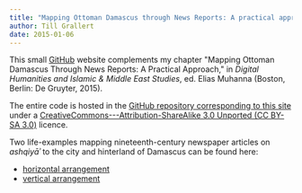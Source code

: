 ```yaml
---
title: "Mapping Ottoman Damascus through News Reports: A practical approach"
author: Till Grallert
date: 2015-01-06
---
```


This small [GitHub](https://www.github.com) website complements my chapter "Mapping Ottoman Damascus Through News Reports: A Practical Approach," in *Digital Humanities and Islamic & Middle East Studies*, ed. Elias Muhanna (Boston, Berlin: De Gruyter, 2015).

The entire code is hosted in the [GitHub repository corresponding to this site](https://github.com/tillgrallert/MappingOttomanDamascus2014) under a [CreativeCommons---Attribution-ShareAlike 3.0 Unported (CC BY-SA 3.0)](http://creativecommons.org/licenses/by-sa/3.0/) licence.

Two life-examples mapping nineteenth-century newspaper articles on *ashqiyāʾ* to the city and hinterland of Damascus can be found here:

- [horizontal arrangement](html/simileMapTableH-ashqiya.html)
- [vertical arrangement](html/simileMapTableV-ashqiya.html)